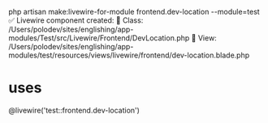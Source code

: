   php artisan make:livewire-for-module frontend.dev-location --module=test
✅ Livewire component created:
  📁 Class: /Users/polodev/sites/englishing/app-modules/Test/src/Livewire/Frontend/DevLocation.php
  🧩 View:  /Users/polodev/sites/englishing/app-modules/test/resources/views/livewire/frontend/dev-location.blade.php


  # uses 
  @livewire('test::frontend.dev-location')